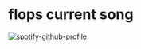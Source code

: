 # flops current song
[![spotify-github-profile](https://spotify-github-profile.kittinanx.com/api/view?uid=5fsfrbyei5mqddh4h3dwcfqdk&cover_image=true&theme=default&show_offline=false&background_color=121212&interchange=false)](https://spotify-github-profile.kittinanx.com/api/view?uid=5fsfrbyei5mqddh4h3dwcfqdk&redirect=true)
